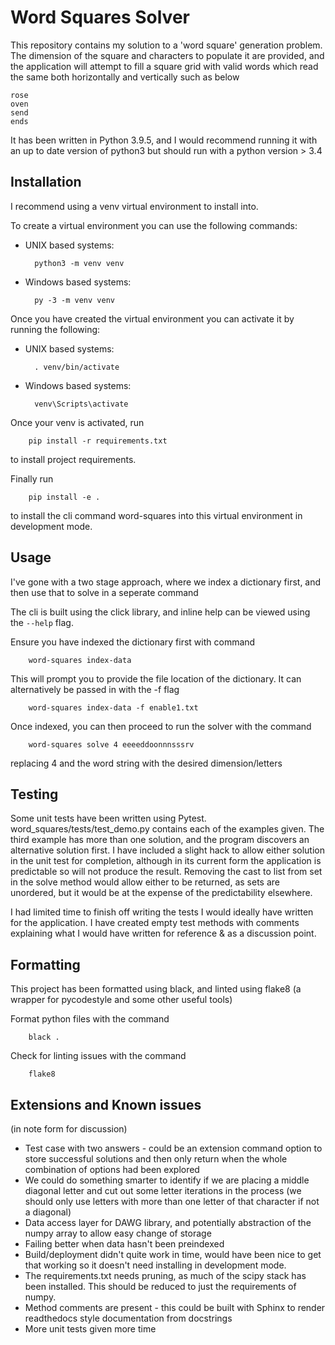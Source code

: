 # Word Squares Solver

This repository contains my solution to a 'word square' generation problem. The dimension of the square and characters
to populate it are provided, and the application will attempt to fill a square grid with valid words which read
the same both horizontally and vertically such as below

```
rose
oven
send
ends
```

It has been written in Python 3.9.5, and I would recommend running it with an up to date version of python3
but should run with a python version > 3.4

## Installation

I recommend using a venv virtual environment to install into.

To create a virtual environment you can use the following commands:

* UNIX based systems:

        python3 -m venv venv

* Windows based systems:

        py -3 -m venv venv

Once you have created the virtual environment you can activate it by running the following:

* UNIX based systems:

        . venv/bin/activate

* Windows based systems:

        venv\Scripts\activate


Once your venv is activated, run 

        pip install -r requirements.txt

to install project requirements.

Finally run

        pip install -e .

to install the cli command word-squares into this virtual environment in development mode.

## Usage

I've gone with a two stage approach, where we index a dictionary first, and then use that to solve in a seperate command 

The cli is built using the click library, and inline help can be viewed using the `--help` flag.

Ensure you have indexed the dictionary first with command

        word-squares index-data

This will prompt you to provide the file location of the dictionary. It can alternatively be passed in with the -f flag

        word-squares index-data -f enable1.txt

Once indexed, you can then proceed to run the solver with the command

        word-squares solve 4 eeeeddoonnnsssrv

replacing 4 and the word string with the desired dimension/letters

## Testing

Some unit tests have been written using Pytest. word_squares/tests/test_demo.py contains each of the examples given.
The third example has more than one solution, and the program discovers an alternative solution first.
I have included a slight hack to allow either solution in the unit test for completion, although in its current form
the application is predictable so will not produce the result. Removing the cast to list from set in the solve method
would allow either to be returned, as sets are unordered, but it would be at the expense of the predictability elsewhere.

I had limited time to finish off writing the tests I would ideally have written for the application. I have created
empty test methods with comments explaining what I would have written for reference & as a discussion point.

## Formatting
This project has been formatted using black, and linted using flake8 (a wrapper for pycodestyle and some other useful tools)

Format python files with the command

        black .

Check for linting issues with the command

        flake8

## Extensions and Known issues
(in note form for discussion)

- Test case with two answers - could be an extension command option to store successful solutions and then only return when the whole combination of options had been explored
- We could do something smarter to identify if we are placing a middle diagonal letter and cut out some letter iterations in the process
  (we should only use letters with more than one letter of that character if not a diagonal)
- Data access layer for DAWG library, and potentially abstraction of the numpy array to allow easy change of storage
- Failing better when data hasn't been preindexed
- Build/deployment didn't quite work in time, would have been nice to get that working so it doesn't need installing in development mode.
- The requirements.txt needs pruning, as much of the scipy stack has been installed. This should be reduced to just the requirements of numpy.
- Method comments are present - this could be built with Sphinx to render readthedocs style documentation from docstrings
- More unit tests given more time